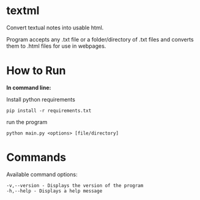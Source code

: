 # textml
Convert textual notes into usable html.

Program accepts any .txt file or a folder/directory of .txt files and converts them to .html files for use in webpages.

# How to Run

**In command line:**

Install python requirements 

`pip install -r requirements.txt`


run the program 

`python main.py <options> [file/directory]`

# Commands

Available command options:
```
-v,--version - Displays the version of the program
-h,--help - Displays a help message
```





